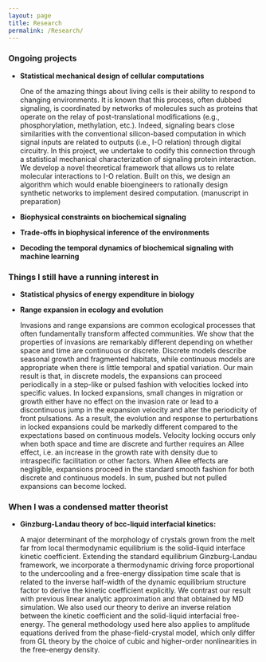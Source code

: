 ```yaml
---
layout: page
title: Research
permalink: /Research/
---
```



### Ongoing projects ###

* **Statistical mechanical design of cellular computations**

   One of the amazing things about living cells is their ability to respond to changing environments. It is known that this process, often dubbed signaling, is coordinated by networks of molecules such as proteins that operate on the relay of post-translational modifications (e.g., phosphorylation, methylation, etc.). Indeed, signaling bears close similarities with the conventional silicon-based computation in which signal inputs are related to outputs (i.e., I-O relation) through digital circuitry. In this project, we undertake to codify this connection through a statistical mechanical characterization of signaling protein interaction. We develop a novel theoretical framework that allows us to relate molecular interactions to I-O relation. Built on this, we design an algorithm which would enable bioengineers to rationally design synthetic networks to implement desired computation. (manuscript in preparation)


* **Biophysical constraints on biochemical signaling**
* **Trade-offs in biophysical inference of the environments**
* **Decoding the temporal dynamics of biochemical signaling with machine learning**



### Things I still have a running interest in ###

* **Statistical physics of energy expenditure in biology**
* **Range expansion in ecology and evolution**

    Invasions and range expansions are common ecological processes that often fundamentally transform affected communities. We show that the properties of invasions are remarkably different depending on whether space and time are continuous or discrete. Discrete models describe seasonal growth and fragmented habitats, while continuous models are appropriate when there is little temporal and spatial variation. Our main result is that, in discrete models, the expansions can proceed periodically in a step-like or pulsed fashion with velocities locked into specific values. In locked expansions, small changes in migration or growth either have no effect on the invasion rate or lead to a discontinuous jump in the expansion velocity and alter the periodicity of front pulsations. As a result, the evolution and response to perturbations in locked expansions could be markedly different compared to the expectations based on continuous models. Velocity locking occurs only when both space and time are discrete and further requires an Allee effect, i.e. an increase in the growth rate with density due to intraspecific facilitation or other factors. When Allee effects are negligible, expansions proceed in the standard smooth fashion for both discrete and continuous models. In sum, pushed but not pulled expansions can become locked. 



### When I was a condensed matter theorist ###

* **Ginzburg-Landau theory of bcc-liquid interfacial kinetics:**

    A major determinant of the morphology of crystals grown from the melt far from local thermodynamic equilibrium is the solid-liquid interface kinetic coefficient. Extending the standard equilibrium Ginzburg-Landau framework, we incorporate a thermodynamic driving force proportional to the undercooling and a free-energy dissipation time scale that is related to the inverse half-width of the dynamic equilibrium structure factor to derive the kinetic coefficient explicitly. We contrast our result with previous linear analytic approximation and that obtained by MD simulation. We also used our theory to derive an inverse relation between the kinetic coefficient and the solid-liquid interfacial free-energy. The general methodology used here also applies to amplitude equations derived from the phase-field-crystal model, which only differ from GL theory by the choice of cubic and higher-order nonlinearities in the free-energy density.
    
    


